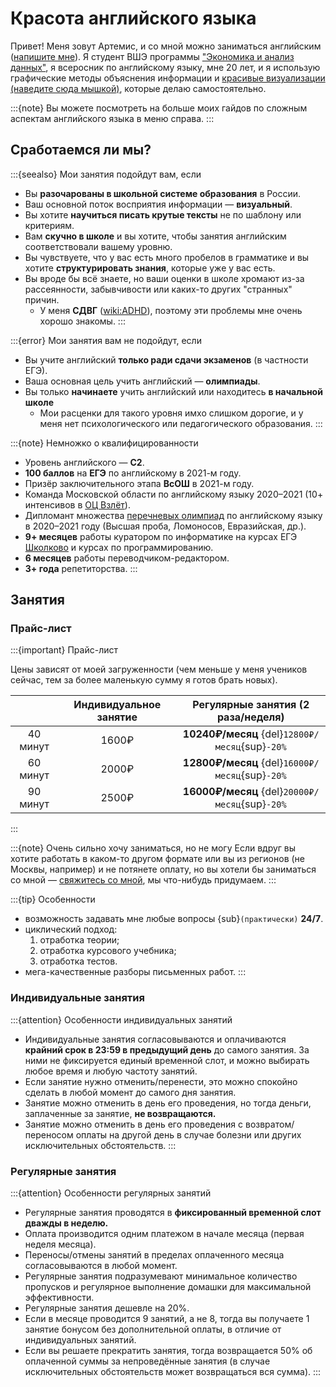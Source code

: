 # Красота английского языка

Привет! Меня зовут Артемис, и со мной можно заниматься английским ([напишите мне](https://t.me/artoftheblue)). Я студент ВШЭ программы ["Экономика и анализ данных"](https://www.hse.ru/ba/eda), я всеросник по английскому языку, мне 20 лет, и я использую графические методы объяснения информации и [красивые визуализации (наведите сюда мышкой)](#present-simple), которые делаю самостоятельно.

:::{note}
Вы можете посмотреть на больше моих гайдов по сложным аспектам английского языка в меню справа.
:::

## Сработаемся ли мы?

:::{seealso} Мои занятия подойдут вам, если

* Вы **разочарованы в школьной системе образования** в России.
* Ваш основной поток восприятия информации — **визуальный**.
* Вы хотите **научиться писать крутые тексты** не по шаблону или критериям.
* Вам **скучно в школе** и вы хотите, чтобы занятия английским соответствовали вашему уровню.
* Вы чувствуете, что у вас есть много пробелов в грамматике и вы хотите **структурировать знания**, которые уже у вас есть.
* Вы вроде бы всё знаете, но ваши оценки в школе хромают из-за рассеянности, забывчивости или каких-то других "странных" причин.
  * У меня **СДВГ** (<wiki:ADHD>), поэтому эти проблемы мне очень хорошо знакомы.
:::

:::{error} Мои занятия вам не подойдут, если

* Вы учите английский **только ради сдачи экзаменов** (в частности ЕГЭ).
* Ваша основная цель учить английский — **олимпиады**.
* Вы только **начинаете** учить английский или находитесь **в начальной школе**
  * Мои расценки для такого уровня имхо слишком дорогие, и у меня нет психологического или педагогического образования.
:::

:::{note} Немножко о квалифицированности

* Уровень английского — **С2**.
* **100 баллов** на **ЕГЭ** по английскому в 2021-м году.
* Призёр заключительного этапа **ВсОШ** в 2021-м году.
* Команда Московской области по английскому языку 2020–2021 (10+ интенсивов в [ОЦ Взлёт](https://olympmo.ru)).
* Дипломант множества [перечневых олимпиад](https://olimpiada.ru/article/1043) по английскому языку в 2020–2021 году (Высшая проба, Ломоносов, Евразийская, др.).
* **9+ месяцев** работы куратором по информатике на курсах ЕГЭ [Школково](https://3.shkolkovo.online) и курсах по программированию.
* **6 месяцев** работы переводчиком-редактором.
* **3+ года** репетиторства.
:::

## Занятия

### Прайс-лист

:::{important} Прайс-лист

Цены зависят от моей загруженности (чем меньше у меня учеников сейчас, тем за более маленькую сумму я готов брать новых).

| | Индивидуальное занятие | Регулярные занятия (2 раза/неделя) |
|:-:|:-:|:-:|
| 40 минут | 1600₽ | **10240₽/месяц** {del}`12800₽/месяц`{sup}`-20%` |
| 60 минут | 2000₽ | **12800₽/месяц** {del}`16000₽/месяц`{sup}`-20%` |
| 90 минут | 2500₽ | **16000₽/месяц** {del}`20000₽/месяц`{sup}`-20%` |
:::

:::{note} Очень сильно хочу заниматься, но не могу
Если вдруг вы хотите работать в каком-то другом формате или вы из регионов (не Москвы, например) и не потянете оплату, но вы хотели бы заниматься со мной — [свяжитесь со мной](https://t.me/artoftheblue), мы что-нибудь придумаем.
:::

:::{tip} Особенности

* возможность задавать мне любые вопросы {sub}`(практически)` **24/7**.
* циклический подход: 
  1. отработка теории;
  2. отработка курсового учебника;
  3. отработка тестов.
* мега-качественные разборы письменных работ.
:::


### Индивидуальные занятия

:::{attention} Особенности индивидуальных занятий 

* Индивидуальные занятия согласовываются и оплачиваются **крайний срок в 23:59 в предыдущий день** до самого занятия. За ними не фиксируется единый временной слот, и можно выбирать любое время и любую частоту занятий.
* Если занятие нужно отменить/перенести, это можно спокойно сделать в любой момент до самого дня занятия.
* Занятие можно отменить в день его проведения, но тогда деньги, заплаченные за занятие, **не возвращаются.**
* Занятие можно отменить в день его проведения с возвратом/переносом оплаты на другой день в случае болезни или других исключительных обстоятельств.
:::

### Регулярные занятия

:::{attention} Особенности регулярных занятий 

* Регулярные занятия проводятся в **фиксированный временной слот дважды в неделю.**
* Оплата производится одним платежом в начале месяца (первая неделя месяца).
* Переносы/отмены занятий в пределах оплаченного месяца согласовываются в любой момент.
* Регулярные занятия подразумевают минимальное количество пропусков и регулярное выполнение домашки для максимальной эффективности.
* Регулярные занятия дешевле на 20%.
* Если в месяце проводится 9 занятий, а не 8, тогда вы получаете 1 занятие бонусом без дополнительной оплаты, в отличие от индивидуальных занятий.
* Если вы решаете прекратить занятия, тогда возвращается 50% об оплаченной суммы за непроведённые занятия (в случае исключительных обстоятельств может возвращаться вся сумма).
:::